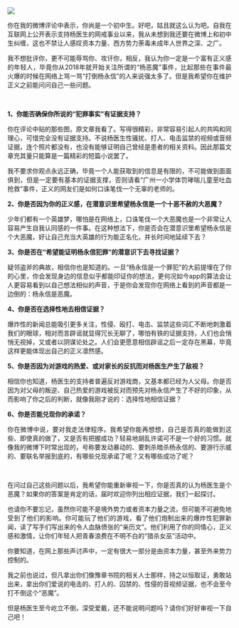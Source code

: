 <p><img src="https://github.com/ZjzMisaka/iaders/tree/master/img/2020/07/55399-006XnhpCgy1ggrw8o7m8zj304w02rmxv.jpg"></p>
<p align="justify">你在我的微博评论中表示，你尚是一个初中生。好吧，姑且就这么认为吧。自我在互联网上公开表示支持杨医生的网戒事业以来，我从未想到我还要在微博上和初中生纠缠，这也不禁让人感叹资本力量、西方势力荼毒未成年人世界之深、之广。<span id="more-9101"></span></p>
<p align="justify">我不想批评你，更不可能辱骂你、攻讦你，相反，我认为你一定是一个富有正义感的年轻人，毕竟你从2018年就开始关注所谓的“杨恶魔”事件，比起那些在事件最火爆的时候在网络上骂一骂“打倒杨永信”的人来说强太多了。但是我希望你在维护正义之前能问问自己一些问题。</p>
<p align="justify">&nbsp;</p>
<p align="justify"><b>1、你能否确保你所说的“犯罪事实”有证据支持？</b></p>
<p align="justify">你在评论中贴的那些图，原文章我看了。写得很精彩，非常容易引起人的共鸣和同理心，可惜完全没有证据支持。不说杨医生性骚扰、打人、电击监禁的视频或音频证据，连个照片都没有，也没有能够证明自己曾经是患者的相关资料。因此那篇文章充其量只能算是一篇精彩的短篇小说罢了。</p>
<p align="justify">我不要求你观点永远正确，毕竟一个人能获取到的信息是有限的，不可能做到面面俱到，但是一定要有基本的证据支撑，否则请看“广州一小学体罚哮喘儿童至吐血抢救”事件，正义的网友们是如何口诛笔伐一个无辜的老师的。</p>
<p align="justify"><b>2、你是否因为你的正义感，在潜意识里希望杨永信是一个十恶不赦的大恶魔？</b></p>
<p align="justify">少年们都有一个英雄梦，哪怕是在网络上，口诛笔伐一个大恶魔也是一个非常让人容易产生自我认同感的一件事。在这种想法下，你是否会在潜意识里希望杨永信是个大恶魔，好让自己充当大英雄的行为能正名化，并长时间地延续下去？</p>
<p align="justify"><b>3、你是否在“希望能证明杨永信犯罪”的潜意识下去寻找证据？</b></p>
<p align="justify">疑邻盗斧的典故，相信你也是知道的。一旦“杨永信是一个罪犯”的大前提埋在了你的心里，你会发现身边的信息似乎都能印证你的想法，更何况如今app的算法会让人更容易看到以自己想法相似的声音，于是你会发现你在网络上看到的声音都是一边倒的：杨永信是恶魔。</p>
<p align="justify"><b>4、你是否在选择性地去相信证据？</b></p>
<p align="justify">爆炸性的新闻总能吸引更多关注，性侵、殴打、电击、监禁这些词汇不断地刺激着我们的眼球，相对而言辟谣就显得冗长无聊了，哪怕有铁的证据支持，人们也会悄悄无视掉，又或者以阴谋论处之。人们会更愿意相信辟谣之后一定存在黑幕，毕竟这样更能体现出自己的正义凛然感。</p>
<p align="justify"><b>5、你是否因为对游戏的热爱、或对家长的反抗而对杨医生产生了敌视？</b></p>
<p align="justify">相信你也知道，杨医生的支持者普遍反对游戏商，又基本都已经为人父母。你是否因为对父母的叛逆、自己热爱的游戏被反对而预先对杨永信产生了不好的印象，从而影响了你之后的判断，就像我刚才说的：选择性地相信证据？</p>
<p align="justify"><b>6、你是否能兑现你的承诺？</b></p>
<p align="justify">你在微博中说，要对我走法律程序。我希望你能再想想，自己是否真的能做到这些、即使真的做了，又是否有把握成功？轻易地胡乱许诺可不是一个好的习惯。就像我的微博下时常出现的，号称要发动暴动的、要刺杀暗杀杨永信的、要游行示威的、要联名举报到底的，有哪些兑现承诺了呢？又有哪些成功了呢？</p>
<p align="justify">&nbsp;</p>
<p align="justify">在问过自己这些问题以后，我希望你能重新审视一下，你是否真的认为杨医生是个恶魔？如果你的答案是肯定的话，届时欢迎你列出相应证据，我们一起探讨。</p>
<p align="justify">也请你不要忘记，虽然你可能不是境外势力或者资本力量之流，但可能不可避免地受到了他们的影响。你可能玩了他们的游戏，看了他们炮制出来的爆炸性犯罪新闻，读了写手们写出来的令人血脉偾张的“亲历文”。他们利用了你的同情心，正义感和激情，让你们年轻人把青春浪费在不明不白的“猎杀女巫”活动中。</p>
<p align="justify">你要知道，在网上那些声讨声中，一定有很大一部分是由资本力量，甚至外来势力控制的。</p>
<p align="justify">我之前也说过，但凡拿出你们像豫章书院的相关人士那样，持之以恒取证，勇敢站出来，拿出你们爱说的电击的、打人的、囚禁的、性侵的音视频证据，也不会至今打不倒这个“恶魔”。</p>
<p align="justify">但是杨医生至今屹立不倒，深受爱戴，还不能说明问题吗？请你们好好审视一下自己吧！</p>
